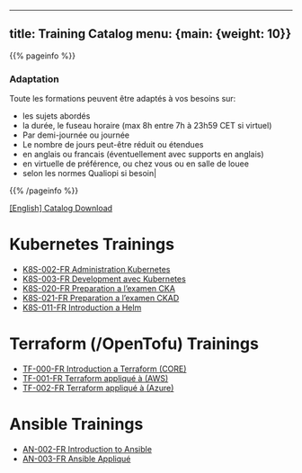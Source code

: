 
---
title: Training Catalog
menu: {main: {weight: 10}}
---

{{% pageinfo %}}
### Adaptation
Toute les formations peuvent être adaptés à vos besoins sur:
- les sujets abordés
- la durée, le fuseau horaire (max 8h entre 7h à 23h59 CET si virtuel)
- Par demi-journée ou journée
- Le nombre de jours peut-être réduit ou étendues
- en anglais ou francais (éventuellement avec supports en anglais)
- en virtuelle de préférence, ou chez vous ou en salle de louee 
- selon les normes Qualiopi si besoin|

{{% /pageinfo %}}

<a class="btn btn-lg btn-secondary me-3 mb-4" href="cv.pdf">
  [English] Catalog Download <i class="fa-regular fa-newspaper"></i>
</a>


# Kubernetes Trainings
- <a href="tr_k8s-002-fr_administrationkubernetes/" > K8S-002-FR Administration Kubernetes </a>
- <a href="tr_k8s-003-fr_developmentaveckubernetes/" > K8S-003-FR Development avec Kubernetes </a>
- <a href="tr_k8s-020-fr_preparationalexamencka/" > K8S-020-FR Preparation a l’examen CKA </a>
- <a href="tr_k8s-021-fr_preparationalexamenckad/" > K8S-021-FR Preparation a l’examen CKAD </a>
- <a href="tr_k8s-011-fr_introductionahelm/" > K8S-011-FR Introduction a Helm </a>

# Terraform (/OpenTofu) Trainings
- <a href="tr_tf-000-fr_introductionaterraformcore/" > TF-000-FR Introduction a Terraform (CORE) </a>
- <a href="tr_tf-001-fr_terraformappliquéàaws/" > TF-001-FR Terraform appliqué à (AWS) </a>
- <a href="tr_tf-002-fr_terraformappliquéàazure/" > TF-002-FR Terraform appliqué à (Azure) </a>

# Ansible Trainings
- <a href="tr_an-002-fr_introductiontoansible/" > AN-002-FR Introduction to Ansible </a>
- <a href="tr_an-003-fr_ansibleappliqué/" > AN-003-FR Ansible Appliqué </a>
